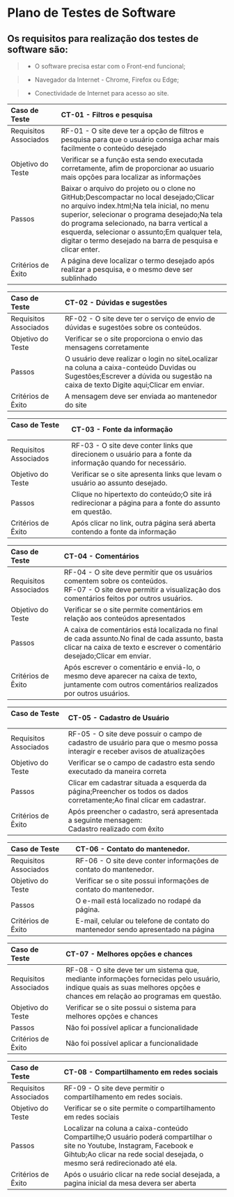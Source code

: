 # Plano de Testes de Software

## Os requisitos para realização dos testes de software são:

> - O software precisa estar com o Front-end funcional; 

> - Navegador da Internet - Chrome, Firefox ou Edge; 

> - Conectividade de Internet para acesso ao site. 

| Caso de Teste            | CT-01 - Filtros e pesquisa                                                                                                                                                                                                                                                                                                                         |
| :----------------------- | :------------------------------------------------------------------------------------------------------------------------------------------------------------------------------------------------------------------------------------------------------------------------------------------------------------------------------------------------- |
| Requisitos Associados    | RF-01 - O site deve ter a opção de filtros e pesquisa para que o usuário consiga achar mais facilmente o conteúdo desejado                                                                                                                                                                                                                       |
| Objetivo do Teste        | Verificar se a função esta sendo executada corretamente, afim de proporcionar ao usuario mais opções para localizar as informações                                                                                                                                                                                                                                                                                            |
| Passos                   | Baixar o arquivo do projeto ou o clone no GitHub;Descompactar no local desejado;Clicar no arquivo index.html;Na tela inicial, no menu superior, selecionar o programa desejado;Na tela do programa selecionado, na barra vertical a esquerda, selecionar o assunto;Em qualquer tela, digitar o termo desejado na barra de pesquisa e clicar enter. |
| Critérios de Êxito       | A página deve localizar o termo desejado após realizar a pesquisa, e o mesmo deve ser sublinhado                                                                                                                                                                                                                                                                                  |


| Caso de Teste            | CT-02 - Dúvidas e sugestões                                                                                                                                                    |
| :----------------------- | :----------------------------------------------------------------------------------------------------------------------------------------------------------------------------- |
| Requisitos Associados    | RF-02 - O site deve ter o serviço de envio de dúvidas e sugestões sobre os conteúdos.                                                                                           |
| Objetivo do Teste        | Verificar se o site proporciona o envio das mensagens corretamente                                                                                                             |
| Passos                   | O usuário deve realizar o login no siteLocalizar na coluna a caixa-conteúdo Duvidas ou Sugestões;Escrever a dúvida ou sugestão na caixa de texto Digite aqui;Clicar em enviar. |
| Critérios de Êxito       | A mensagem deve ser enviada ao mantenedor do site          

| Caso de Teste            | CT-03 - Fonte da informação                                                                                  |
| :----------------------- | :----------------------------------------------------------------------------------------------------------- |
| Requisitos Associados    | RF-03 - O site deve conter links que direcionem o usuário para a fonte da informação quando for necessário.  |
| Objetivo do Teste        | Verificar se o site apresenta links que levam o usuário ao assunto desejado.                                 |
| Passos                   | Clique no hipertexto do conteúdo;O site irá redirecionar a página para a fonte do assunto em questão.        |
| Critérios de Êxito       | Após clicar no link, outra página será aberta contendo a fonte da informação                                 ||

| Caso de Teste            | CT-04 - Comentários                                                                                                                                                         |
| :----------------------- | :-------------------------------------------------------------------------------------------------------------------------------------------------------------------------- |
| Requisitos Associados    | RF-04 - O site deve permitir que os usuários comentem sobre os conteúdos. <br> RF-07 - O site deve permitir a visualização dos comentários feitos por outros usuários.      |
| Objetivo do Teste        | Verificar se o site permite comentários em relação aos conteúdos apresentados                                                                                               |
| Passos                   | A caixa de comentários está localizada no final de cada assunto.No final de cada assunto, basta clicar na caixa de texto e escrever o comentário desejado;Clicar em enviar. |
| Critérios de Êxito       | Após escrever o comentário e enviá-lo, o mesmo deve aparecer na caixa de texto, <br> juntamente com outros comentários realizados por outros usuários.                      |


| Caso de Teste            | CT-05 - Cadastro de Usuário                                                                                                  |
| :----------------------- | :--------------------------------------------------------------------------------------------------------------------------- |
| Requisitos Associados    | RF-05 - O site deve possuir o campo de cadastro de usuário para que o mesmo possa interagir e receber avisos de atualizações |
| Objetivo do Teste        | Verificar se o campo de cadastro esta sendo executado da maneira correta                                                     |
| Passos                   | Clicar em cadastrar situada a esquerda da página;Preencher os todos os dados corretamente;Ao final clicar em cadastrar.      |
| Critérios de Êxito       | Após preencher o cadastro, será apresentada a seguinte mensagem: <br> Cadastro realizado com êxito                           |

| Caso de Teste            | CT-06 - Contato do mantenedor.                                                   |
| :----------------------- | :------------------------------------------------------------------------------- |
| Requisitos Associados    | RF-06 - O site deve conter informações de contato do mantenedor.                 |
| Objetivo do Teste        | Verificar se o site possui informações de contato do mantenedor.                 |
| Passos                   | O e-mail está localizado no rodapé da página.                                    |
| Critérios de Êxito       | E-mail, celular ou telefone de contato do mantenedor sendo apresentado na página |

| Caso de Teste            | CT-07 - Melhores opções e chances                                                                                                                                         |
| :----------------------- | :------------------------------------------------------------------------------------------------------------------------------------------------------------------------ |
| Requisitos Associados    | RF-08 - O site deve ter um sistema que, mediante informações fornecidas pelo usuário, indique quais as suas melhores opções e chances em relação ao programas em questão. |
| Objetivo do Teste        | Verificar se o site possui o sistema para melhores opções e chances                                                                                                       |
| Passos                   | Não foi possível aplicar a funcionalidade                                                                                                                                 |
| Critérios de Êxito       | Não foi possível aplicar a funcionalidade                                                                                                                                 |

| Caso de Teste            | CT-08 - Compartilhamento em redes sociais                                                                                                                                                             |
| :----------------------- | :---------------------------------------------------------------------------------------------------------------------------------------------------------------------------------------------------- |
| Requisitos Associados    | RF-09 - O site deve permitir o compartilhamento em redes sociais.                                                                                                                                     |
| Objetivo do Teste        | Verificar se o site permite o compartilhamento em redes sociais                                                                                                                                       |
| Passos                   | Localizar na coluna a caixa-conteúdo Compartilhe;O usuário poderá compartilhar o site no Youtube, Instagram, Facebook e Gihtub;Ao clicar na rede social desejada, o mesmo será redirecionado até ela. |
| Critérios de Êxito       | Após o usuário clicar na rede social desejada, a pagina inicial da mesa devera ser aberta                                                                                                             |

